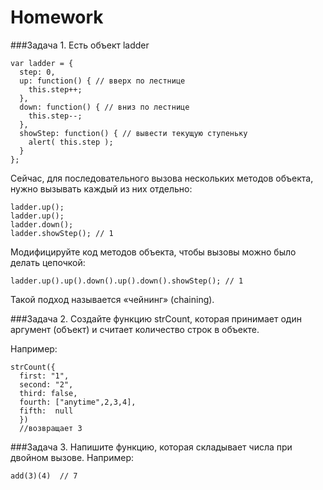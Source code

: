 # Homework 

###Задача 1. 
Есть объект ladder 
```
var ladder = {
  step: 0,
  up: function() { // вверх по лестнице
    this.step++;
  },
  down: function() { // вниз по лестнице
    this.step--;
  },
  showStep: function() { // вывести текущую ступеньку
    alert( this.step );
  }
};
```
Сейчас, для последовательного вызова нескольких методов объекта, нужно вызывать каждый из них отдельно:
```
ladder.up();
ladder.up();
ladder.down();
ladder.showStep(); // 1 
```
Модифицируйте код методов объекта, чтобы вызовы можно было делать цепочкой:
```
ladder.up().up().down().up().down().showStep(); // 1
```
Такой подход называется «чейнинг» (chaining). 

###Задача 2. 
Создайте функцию strCount, которая принимает один аргумент (объект) и считает количество строк в объекте. 

Например: 
```
strCount({
  first: "1",
  second: "2",
  third: false,
  fourth: ["anytime",2,3,4],
  fifth:  null
  })
  //возвращает 3
  ```

###Задача 3. 
   Напишите функцию, которая складывает числа при двойном вызове. 
Например: 
```
add(3)(4)  // 7
```
     
